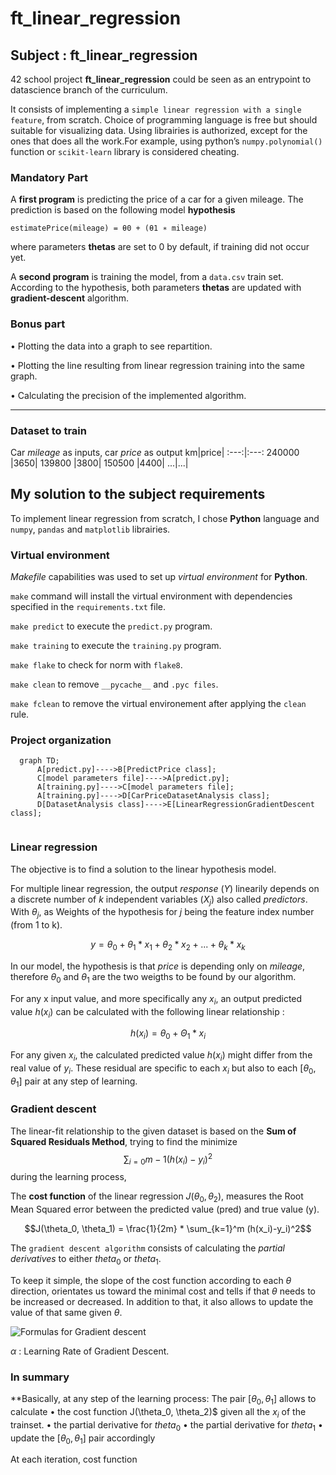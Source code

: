 # ft_linear_regression

## Subject : ft_linear_regression

42 school project **ft_linear_regression** could be seen as an entrypoint to datascience branch of the curriculum.

It consists of implementing a ```simple linear regression with a single feature```, from scratch. Choice of programming language is free but should suitable for visualizing data. Using librairies is authorized, except for the ones that does all the work.For example, using python’s ```numpy.polynomial()``` function or ```scikit-learn``` library is considered cheating.

### Mandatory Part

A **first program** is predicting the price of a car for a given mileage. The prediction is based on the following model **hypothesis**

`estimatePrice(mileage) = θ0 + (θ1 ∗ mileage)`

where parameters **thetas** are set to 0 by default, if training did not occur yet.

A **second program** is training the model, from a ```data.csv``` train set. According to the hypothesis, both parameters **thetas** are updated with **gradient-descent** algorithm.

### Bonus part

• Plotting the data into a graph to see repartition.

• Plotting the line resulting from linear regression training into the same graph.

• Calculating the precision of the implemented algorithm.

---

### Dataset to train

Car _mileage_ as inputs, car _price_ as output
km|price|
:---:|:---:
240000 |3650|
139800 |3800|
150500 |4400|
...|...|

## My solution to the subject requirements

To implement linear regression from scratch, I chose **Python** language and ```numpy```, ```pandas``` and ```matplotlib``` librairies.

### Virtual environment

_Makefile_ capabilities was used to set up _virtual environment_ for **Python**.

```make``` command will install the virtual environment with dependencies specified in the ```requirements.txt``` file.

```make predict``` to execute the ```predict.py``` program.

```make training``` to execute the ```training.py``` program.

```make flake``` to check for norm with ```flake8```.

```make clean``` to remove ```__pycache__```  and ```.pyc files```.

```make fclean``` to remove the virtual environement after applying the ```clean``` rule.

### Project organization

```mermaid
  graph TD;
      A[predict.py]---->B[PredictPrice class];
      C[model parameters file]---->A[predict.py];
      A[training.py]---->C[model parameters file];
      A[training.py]---->D[CarPriceDatasetAnalysis class];
      D[DatasetAnalysis class]---->E[LinearRegressionGradientDescent class];
      
```

### Linear regression

The objective is to find a solution to the linear hypothesis model.

For multiple linear regression, the output _response_ ($Y$) linearily depends on a discrete number of $k$ independent variables ($X_j$) also called _predictors_.
With  $\theta_j$, as Weights of the hypothesis for $j$ being the feature index number (from 1 to k).

$$y = \theta_0 + \theta_1 * x_1 + \theta_2 * x_2 + ... + \theta_k * x_k$$

In our model, the hypothesis is that _price_ is depending only on _mileage_, therefore $\theta_0$ and $\theta_1$ are the two weigths to be found by our algorithm.

For any x input value, and more specifically any $x_i$, an output predicted value $h(x_i)$ can be calculated with the following linear relationship :

$$h(x_i)=\theta_0 +  \Theta_1 * x_i$$

For any given $x_i$, the calculated predicted value $h(x_i)$ might differ from the real value of $y_i$. These residual are specific to each $x_i$ but also to each $[\theta_0,  \theta_1]$ pair at any step of learning.

### Gradient descent

The linear-fit relationship to the given dataset is based on the **Sum of Squared Residuals Method**, trying to find the minimize $$\sum_{i=0}{m-1} (h(x_i) - y_i)^2$$ during the learning process,

The **cost function** of the linear regression $J(\theta_0, \theta_2)$, measures the Root Mean Squared error between the predicted value (pred) and true value (y).

$$J(\theta_0, \theta_1) =  \frac{1}{2m} * \sum_{k=1}^m (h(x_i)-y_i)^2$$

 The ```gradient descent algorithm``` consists of calculating the _partial derivatives_ to either $theta_0$ or $theta_1$.

 To keep it simple, the slope of the cost function according to each $\theta$ direction, orientates us toward the minimal cost and tells if that $\theta$ needs to be increased or decreased. In addition to that, it also allows to update the value of that same given $\theta$.

![Formulas for Gradient descent](https://www.geeksforgeeks.org/gradient-descent-in-linear-regression/)

 $\alpha$     : Learning Rate of Gradient Descent.

### In summary
**Basically, at any step of the learning process:
  The pair $[\theta_0,  \theta_1]$ allows to calculate
  • the cost function J(\theta_0, \theta_2)$ given all the $x_i$ of the trainset.
  • the partial derivative for $theta_0$
  • the partial derivative for $theta_1$
  • update the $[\theta_0,  \theta_1]$ pair accordingly

At each iteration, cost function 